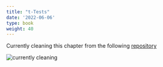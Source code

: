 ```yaml
---
title: "t-Tests"
date: '2022-06-06'
type: book
weight: 40
---
```


Currently cleaning this chapter from the following
[repository](https://github.com/jpedroza1228/cpp_3307)

![currently
cleaning](https://media.giphy.com/media/zZRxy466qETsY/giphy.gif)
